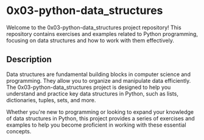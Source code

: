 # 0x03-python-data_structures

Welcome to the 0x03-python-data_structures project repository! This repository contains exercises and examples related to Python programming, focusing on data structures and how to work with them effectively.

## Description

Data structures are fundamental building blocks in computer science and programming. They allow you to organize and manipulate data efficiently. The 0x03-python-data_structures project is designed to help you understand and practice key data structures in Python, such as lists, dictionaries, tuples, sets, and more.

Whether you're new to programming or looking to expand your knowledge of data structures in Python, this project provides a series of exercises and examples to help you become proficient in working with these essential concepts.
